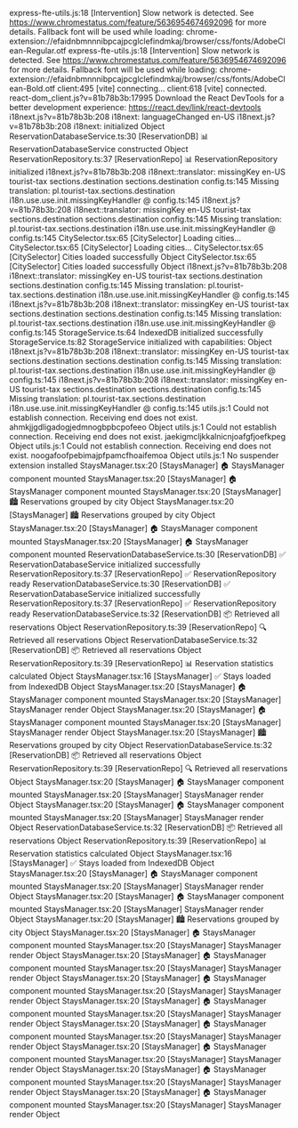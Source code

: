 express-fte-utils.js:18 [Intervention] Slow network is detected. See https://www.chromestatus.com/feature/5636954674692096 for more details. Fallback font will be used while loading: chrome-extension://efaidnbmnnnibpcajpcglclefindmkaj/browser/css/fonts/AdobeClean-Regular.otf
express-fte-utils.js:18 [Intervention] Slow network is detected. See https://www.chromestatus.com/feature/5636954674692096 for more details. Fallback font will be used while loading: chrome-extension://efaidnbmnnnibpcajpcglclefindmkaj/browser/css/fonts/AdobeClean-Bold.otf
client:495 [vite] connecting...
client:618 [vite] connected.
react-dom_client.js?v=81b78b3b:17995 Download the React DevTools for a better development experience: https://react.dev/link/react-devtools
i18next.js?v=81b78b3b:208 i18next: languageChanged en-US
i18next.js?v=81b78b3b:208 i18next: initialized Object
ReservationDatabaseService.ts:30 [ReservationDB] 📊 ReservationDatabaseService constructed Object
ReservationRepository.ts:37 [ReservationRepo] 📊 ReservationRepository initialized
i18next.js?v=81b78b3b:208 i18next::translator: missingKey en-US tourist-tax sections.destination sections.destination
config.ts:145 Missing translation: pl.tourist-tax.sections.destination
i18n.use.use.init.missingKeyHandler @ config.ts:145
i18next.js?v=81b78b3b:208 i18next::translator: missingKey en-US tourist-tax sections.destination sections.destination
config.ts:145 Missing translation: pl.tourist-tax.sections.destination
i18n.use.use.init.missingKeyHandler @ config.ts:145
CitySelector.tsx:65 [CitySelector] Loading cities...
CitySelector.tsx:65 [CitySelector] Loading cities...
CitySelector.tsx:65 [CitySelector] Cities loaded successfully Object
CitySelector.tsx:65 [CitySelector] Cities loaded successfully Object
i18next.js?v=81b78b3b:208 i18next::translator: missingKey en-US tourist-tax sections.destination sections.destination
config.ts:145 Missing translation: pl.tourist-tax.sections.destination
i18n.use.use.init.missingKeyHandler @ config.ts:145
i18next.js?v=81b78b3b:208 i18next::translator: missingKey en-US tourist-tax sections.destination sections.destination
config.ts:145 Missing translation: pl.tourist-tax.sections.destination
i18n.use.use.init.missingKeyHandler @ config.ts:145
StorageService.ts:64 IndexedDB initialized successfully
StorageService.ts:82 StorageService initialized with capabilities: Object
i18next.js?v=81b78b3b:208 i18next::translator: missingKey en-US tourist-tax sections.destination sections.destination
config.ts:145 Missing translation: pl.tourist-tax.sections.destination
i18n.use.use.init.missingKeyHandler @ config.ts:145
i18next.js?v=81b78b3b:208 i18next::translator: missingKey en-US tourist-tax sections.destination sections.destination
config.ts:145 Missing translation: pl.tourist-tax.sections.destination
i18n.use.use.init.missingKeyHandler @ config.ts:145
utils.js:1 Could not establish connection. Receiving end does not exist. ahmkjjgdligadogjedmnogbpbcpofeeo Object
utils.js:1 Could not establish connection. Receiving end does not exist. jaekigmcljkkalnicnjoafgfjoefkpeg Object
utils.js:1 Could not establish connection. Receiving end does not exist. noogafoofpebimajpfpamcfhoaifemoa Object
utils.js:1 No suspender extension installed
StaysManager.tsx:20 [StaysManager] 🏠 StaysManager component mounted
StaysManager.tsx:20 [StaysManager] 🏠 StaysManager component mounted
StaysManager.tsx:20 [StaysManager] 🏙️ Reservations grouped by city Object
StaysManager.tsx:20 [StaysManager] 🏙️ Reservations grouped by city Object
StaysManager.tsx:20 [StaysManager] 🏠 StaysManager component mounted
StaysManager.tsx:20 [StaysManager] 🏠 StaysManager component mounted
ReservationDatabaseService.ts:30 [ReservationDB] ✅ ReservationDatabaseService initialized successfully
ReservationRepository.ts:37 [ReservationRepo] ✅ ReservationRepository ready
ReservationDatabaseService.ts:30 [ReservationDB] ✅ ReservationDatabaseService initialized successfully
ReservationRepository.ts:37 [ReservationRepo] ✅ ReservationRepository ready
ReservationDatabaseService.ts:32 [ReservationDB] 📦 Retrieved all reservations Object
ReservationRepository.ts:39 [ReservationRepo] 🔍 Retrieved all reservations Object
ReservationDatabaseService.ts:32 [ReservationDB] 📦 Retrieved all reservations Object
ReservationRepository.ts:39 [ReservationRepo] 📊 Reservation statistics calculated Object
StaysManager.tsx:16 [StaysManager] ✅ Stays loaded from IndexedDB Object
StaysManager.tsx:20 [StaysManager] 🏠 StaysManager component mounted
StaysManager.tsx:20 [StaysManager] StaysManager render Object
StaysManager.tsx:20 [StaysManager] 🏠 StaysManager component mounted
StaysManager.tsx:20 [StaysManager] StaysManager render Object
StaysManager.tsx:20 [StaysManager] 🏙️ Reservations grouped by city Object
ReservationDatabaseService.ts:32 [ReservationDB] 📦 Retrieved all reservations Object
ReservationRepository.ts:39 [ReservationRepo] 🔍 Retrieved all reservations Object
StaysManager.tsx:20 [StaysManager] 🏠 StaysManager component mounted
StaysManager.tsx:20 [StaysManager] StaysManager render Object
StaysManager.tsx:20 [StaysManager] 🏠 StaysManager component mounted
StaysManager.tsx:20 [StaysManager] StaysManager render Object
ReservationDatabaseService.ts:32 [ReservationDB] 📦 Retrieved all reservations Object
ReservationRepository.ts:39 [ReservationRepo] 📊 Reservation statistics calculated Object
StaysManager.tsx:16 [StaysManager] ✅ Stays loaded from IndexedDB Object
StaysManager.tsx:20 [StaysManager] 🏠 StaysManager component mounted
StaysManager.tsx:20 [StaysManager] StaysManager render Object
StaysManager.tsx:20 [StaysManager] 🏠 StaysManager component mounted
StaysManager.tsx:20 [StaysManager] StaysManager render Object
StaysManager.tsx:20 [StaysManager] 🏙️ Reservations grouped by city Object
StaysManager.tsx:20 [StaysManager] 🏠 StaysManager component mounted
StaysManager.tsx:20 [StaysManager] StaysManager render Object
StaysManager.tsx:20 [StaysManager] 🏠 StaysManager component mounted
StaysManager.tsx:20 [StaysManager] StaysManager render Object
StaysManager.tsx:20 [StaysManager] 🏠 StaysManager component mounted
StaysManager.tsx:20 [StaysManager] StaysManager render Object
StaysManager.tsx:20 [StaysManager] 🏠 StaysManager component mounted
StaysManager.tsx:20 [StaysManager] StaysManager render Object
StaysManager.tsx:20 [StaysManager] 🏠 StaysManager component mounted
StaysManager.tsx:20 [StaysManager] StaysManager render Object
StaysManager.tsx:20 [StaysManager] 🏠 StaysManager component mounted
StaysManager.tsx:20 [StaysManager] StaysManager render Object
StaysManager.tsx:20 [StaysManager] 🏠 StaysManager component mounted
StaysManager.tsx:20 [StaysManager] StaysManager render Object
StaysManager.tsx:20 [StaysManager] 🏠 StaysManager component mounted
StaysManager.tsx:20 [StaysManager] StaysManager render Object

